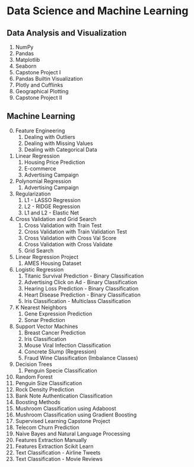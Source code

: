 # Data Science and Machine Learning

## Data Analysis and Visualization
1. NumPy
2. Pandas
3. Matplotlib
4. Seaborn
5. Capstone Project I
6. Pandas Builtin Visualization
7. Plotly and Cufflinks
8. Geographical Plotting
9. Capstone Project II

## Machine Learning
0. Feature Engineering
   1. Dealing with Outliers
   2. Dealing with Missing Values
   3. Dealing with Categorical Data
1. Linear Regression
   1. Housing Price Prediction
   2. E-commerce
   3. Advertising Campaign
2. Polynomial Regression
   1. Advertising Campaign
3. Regularization
   1. L1 - LASSO Regression
   2. L2 - RIDGE Regression
   3. L1 and L2 - Elastic Net
4. Cross Validation and Grid Search
   1. Cross Validation with Train Test
   2. Cross Validation with Train Validation Test
   3. Cross Validation with Cross Val Score
   4. Cross Validation with Cross Validate
   5. Grid Search
5. Linear Regression Project
   1. AMES Housing Dataset
6. Logistic Regression
   1. Titanic Survival Prediction - Binary Classification
   2. Advertising Click on Ad - Binary Classification
   3. Hearing Loss Prediction - Binary Classification
   4. Heart Disease Prediction - Binary Classification
   5. Iris Classification - Multiclass Classification
7. K Nearest Neighbors
   1. Gene Expression Prediction
   2. Sonar Prediction
8. Support Vector Machines
   1. Breast Cancer Prediction
   2. Iris Classification
   3. Mouse Viral Infection Classification
   4. Concrete Slump (Regression)
   5. Fraud Wine Classification (Imbalance Classes)
9. Decision Trees
   1. Penguin Specie Classification
10. Random Forest
   1. Penguin Size Classification
   2. Rock Density Prediction
   3. Bank Note Authentication Classification
11. Boosting Methods
   1. Mushroom Classification using Adaboost
   2. Mushroom Classification using Gradient Boosting
12. Supervised Learning Capstone Project
   1. Telecom Churn Prediction
13. Naive Bayes and Natural Language Processing
   1. Features Extraction Manually
   2. Features Extraction Scikit Learn
   3. Text Classification - Airline Tweets
   4. Text Classification - Movie Reviews
